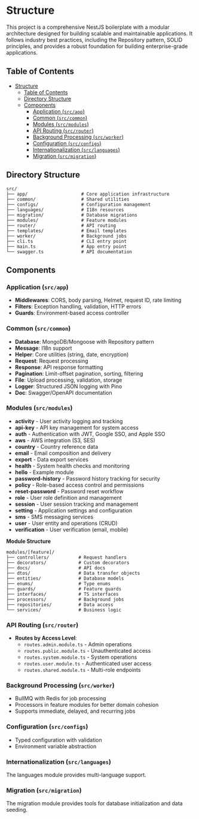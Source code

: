 # Structure

This project is a comprehensive NestJS boilerplate with a modular architecture designed for building scalable and maintainable applications. It follows industry best practices, including the Repository pattern, SOLID principles, and provides a robust foundation for building enterprise-grade applications.

## Table of Contents

- [Structure](#structure)
  - [Table of Contents](#table-of-contents)
  - [Directory Structure](#directory-structure)
  - [Components](#components)
    - [Application (`src/app`)](#application-srcapp)
    - [Common (`src/common`)](#common-srccommon)
    - [Modules (`src/modules`)](#modules-srcmodules)
    - [API Routing (`src/router`)](#api-routing-srcrouter)
    - [Background Processing (`src/worker`)](#background-processing-srcworker)
    - [Configuration (`src/configs`)](#configuration-srcconfigs)
    - [Internationalization (`src/languages`)](#internationalization-srclanguages)
    - [Migration (`src/migration`)](#migration-srcmigration)

## Directory Structure

```
src/
├── app/                    # Core application infrastructure
├── common/                 # Shared utilities
├── configs/                # Configuration management
├── languages/              # I18n resources
├── migration/              # Database migrations
├── modules/                # Feature modules
├── router/                 # API routing
├── templates/              # Email templates
├── worker/                 # Background jobs
├── cli.ts                  # CLI entry point
├── main.ts                 # App entry point
└── swagger.ts              # API documentation
```

## Components

### Application (`src/app`)

- **Middlewares**: CORS, body parsing, Helmet, request ID, rate limiting
- **Filters**: Exception handling, validation, HTTP errors
- **Guards**: Environment-based access controller

### Common (`src/common`)

- **Database**: MongoDB/Mongoose with Repository pattern
- **Message**: I18n support
- **Helper**: Core utilities (string, date, encryption)
- **Request**: Request processing
- **Response**: API response formatting
- **Pagination**: Limit-offset pagination, sorting, filtering
- **File**: Upload processing, validation, storage
- **Logger**: Structured JSON logging with Pino
- **Doc**: Swagger/OpenAPI documentation

### Modules (`src/modules`)

- **activity** - User activity logging and tracking
- **api-key** - API key management for system access
- **auth** - Authentication with JWT, Google SSO, and Apple SSO
- **aws** - AWS integration (S3, SES)
- **country** - Country reference data
- **email** - Email composition and delivery
- **export** - Data export services
- **health** - System health checks and monitoring
- **hello** - Example module
- **password-history** - Password history tracking for security
- **policy** - Role-based access control and permissions
- **reset-password** - Password reset workflow
- **role** - User role definition and management
- **session** - User session tracking and management
- **setting** - Application settings and configuration
- **sms** - SMS messaging services
- **user** - User entity and operations (CRUD)
- **verification** - User verification (email, mobile)

**Module Structure**
```
modules/[feature]/
├── controllers/           # Request handlers
├── decorators/            # Custom decorators
├── docs/                  # API docs
├── dtos/                  # Data transfer objects
├── entities/              # Database models
├── enums/                 # Type enums
├── guards/                # Feature guards
├── interfaces/            # TS interfaces
├── processors/            # Background jobs
├── repositories/          # Data access
└── services/              # Business logic
```

### API Routing (`src/router`)

- **Routes by Access Level**:
  - `routes.admin.module.ts` - Admin operations
  - `routes.public.module.ts` - Unauthenticated access
  - `routes.system.module.ts` - System operations
  - `routes.user.module.ts` - Authenticated user access
  - `routes.shared.module.ts` - Multi-role endpoints

### Background Processing (`src/worker`)

- BullMQ with Redis for job processing
- Processors in feature modules for better domain cohesion
- Supports immediate, delayed, and recurring jobs

### Configuration (`src/configs`)

- Typed configuration with validation
- Environment variable abstraction

### Internationalization (`src/languages`)
The languages module provides multi-language support.

### Migration (`src/migration`)
The migration module provides tools for database initialization and data seeding.
